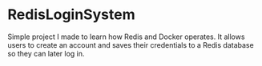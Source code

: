 # RedisLoginSystem

Simple project I made to learn how Redis and Docker operates. It allows users to create an account and saves their credentials to a Redis database so they can later log in.
